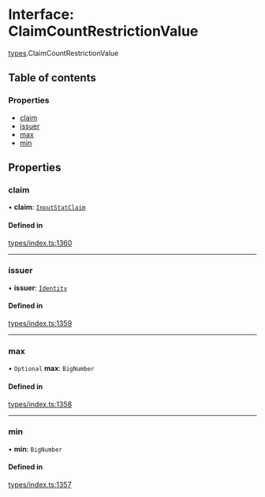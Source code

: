 # Interface: ClaimCountRestrictionValue

[types](../wiki/types).ClaimCountRestrictionValue

## Table of contents

### Properties

- [claim](../wiki/types.ClaimCountRestrictionValue#claim)
- [issuer](../wiki/types.ClaimCountRestrictionValue#issuer)
- [max](../wiki/types.ClaimCountRestrictionValue#max)
- [min](../wiki/types.ClaimCountRestrictionValue#min)

## Properties

### claim

• **claim**: [`InputStatClaim`](../wiki/types#inputstatclaim)

#### Defined in

[types/index.ts:1360](https://github.com/PolymeshAssociation/polymesh-sdk/blob/46129005/src/types/index.ts#L1360)

___

### issuer

• **issuer**: [`Identity`](../wiki/api.entities.Identity.Identity)

#### Defined in

[types/index.ts:1359](https://github.com/PolymeshAssociation/polymesh-sdk/blob/46129005/src/types/index.ts#L1359)

___

### max

• `Optional` **max**: `BigNumber`

#### Defined in

[types/index.ts:1358](https://github.com/PolymeshAssociation/polymesh-sdk/blob/46129005/src/types/index.ts#L1358)

___

### min

• **min**: `BigNumber`

#### Defined in

[types/index.ts:1357](https://github.com/PolymeshAssociation/polymesh-sdk/blob/46129005/src/types/index.ts#L1357)
